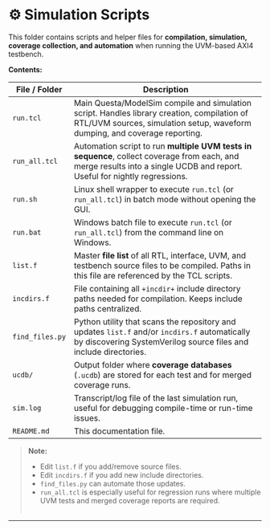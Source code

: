 # ⚙️ Simulation Scripts

This folder contains scripts and helper files for **compilation, simulation, coverage collection, and automation** when running the UVM-based AXI4 testbench.

**Contents:**

| File / Folder   | Description                                                                                                                                                               |
| --------------- | ------------------------------------------------------------------------------------------------------------------------------------------------------------------------- |
| `run.tcl`       | Main Questa/ModelSim compile and simulation script. Handles library creation, compilation of RTL/UVM sources, simulation setup, waveform dumping, and coverage reporting. |
| `run_all.tcl`   | Automation script to run **multiple UVM tests in sequence**, collect coverage from each, and merge results into a single UCDB and report. Useful for nightly regressions. |
| `run.sh`        | Linux shell wrapper to execute `run.tcl` (or `run_all.tcl`) in batch mode without opening the GUI.                                                                        |
| `run.bat`       | Windows batch file to execute `run.tcl` (or `run_all.tcl`) from the command line on Windows.                                                                                  |
| `list.f`        | Master **file list** of all RTL, interface, UVM, and testbench source files to be compiled. Paths in this file are referenced by the TCL scripts.                         |
| `incdirs.f`     | File containing all `+incdir+` include directory paths needed for compilation. Keeps include paths centralized.                                                           |
| `find_files.py` | Python utility that scans the repository and updates `list.f` and/or `incdirs.f` automatically by discovering SystemVerilog source files and include directories.         |
| `ucdb/`         | Output folder where **coverage databases** (`.ucdb`) are stored for each test and for merged coverage runs.                                                               |
| `sim.log`       | Transcript/log file of the last simulation run, useful for debugging compile-time or run-time issues.                                                                     |
| `README.md`     | This documentation file.                                                                                                                                                  |

> **Note:**
> * Edit `list.f` if you add/remove source files.
> * Edit `incdirs.f` if you add new include directories.
> * `find_files.py` can automate those updates.
> * `run_all.tcl` is especially useful for regression runs where multiple UVM tests and merged coverage reports are required.<br><br>

---